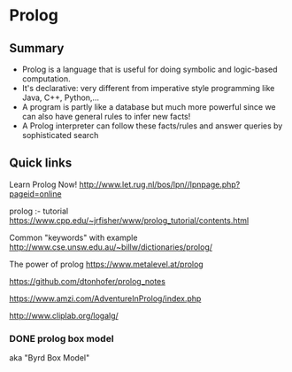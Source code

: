 # Prolog

## Summary

- Prolog is a language that is useful for doing symbolic and logic-based
  computation.
- It's declarative: very different from imperative style programming
  like Java, C++, Python,…
- A program is partly like a database but much more powerful since we
  can also have general rules to infer new facts!
- A Prolog interpreter can follow these facts/rules and answer queries
  by sophisticated search

## Quick links

Learn Prolog Now!
<http://www.let.rug.nl/bos/lpn//lpnpage.php?pageid=online>

prolog :- tutorial
<https://www.cpp.edu/~jrfisher/www/prolog_tutorial/contents.html>

Common "keywords" with example
<http://www.cse.unsw.edu.au/~billw/dictionaries/prolog/>

The power of prolog <https://www.metalevel.at/prolog>

<https://github.com/dtonhofer/prolog_notes>

<https://www.amzi.com/AdventureInProlog/index.php>

<http://www.cliplab.org/logalg/>

### <span class="done DONE">DONE</span> prolog box model

aka "Byrd Box Model"
